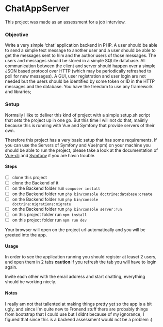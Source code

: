 # ChatAppServer
This project was made as an assessment for a job interview.

### Objective
Write a very simple ‘chat’ application backend in PHP. 
A user should be able to send a simple text message to another user and a user should be able to get the messages sent to him and the author users of those messages. 
The users and messages should be stored in a simple SQLite database. 
All communication between the client and server should happen over a simple JSON based protocol over HTTP (which may be periodically refreshed to poll for new messages).
A GUI, user registration and user login are not needed but the users should be identified by some token or ID in the HTTP messages and the database. 
You have the freedom to use any framework and libraries;

### Setup

Normally I like to deliver this kind of project with a simple setup.sh script that sets the project up in one go.
But this time I will not do that, maiinly because this is running with Vue and Symfony that provide servers of their own.

Therefore this project has a very basic setup that has some requirements. If you can use the Servers of Symfony and Vue(npm) on your machine you should be able to run the project, please take a look at the documentation of [Vue-cli](https://cli.vuejs.org/) and [Symfony](https://symfony.com/doc/current/setup/built_in_web_server.html) if you are havin trouble.

#### Steps
- [ ] clone this project
- [ ] clone the Backend of it
- [ ] on the Backend folder run `composer install`
- [ ] on the Backend folder run `php bin/console doctrine:database:create`
- [ ] on the Backend folder run `php bin/console doctrine:migrations:migrate`
- [ ] on the Backend folder run `php bin/console server:run`
- [ ] on this project folder run `npm install`
- [ ] on this project folder run `npm run dev`
 
 Your browser will open on the project url automatically and you will be greeted into the app.
 
#### Usage

In order to see the application running you should register at leaset 2 users, and open them in 2 tabs **caution** if you refresh the tab you will have to login again.

Invite each other with the email address and start chatting, everything should be working nicely.

#### Notes

I really am not that tallented at making things pretty yet so the app is a bit ugly, and since I'm quite new to Fronend stuff there are probably things from bootstrap that I could use but I didnt because of my ignorance, I figured that since this is a backend assessment would not be a problem :)
